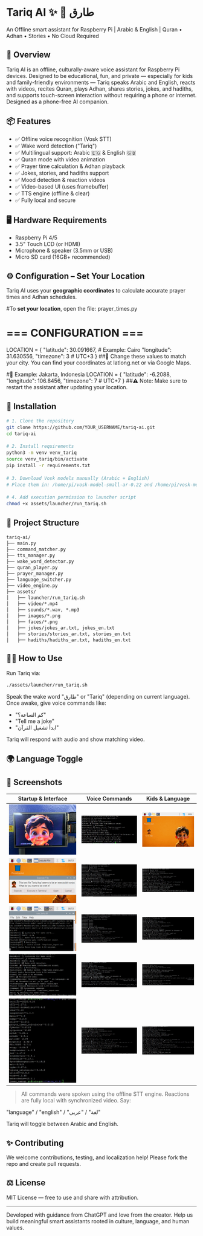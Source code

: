 # Tariq AI ✨ 🌙 طارق  
An Offline smart assistant for Raspberry Pi | Arabic &amp; English | Quran • Adhan • Stories • No Cloud Required

## 🧠 Overview

Tariq AI is an offline, culturally-aware voice assistant for Raspberry Pi devices. Designed to be educational, fun, and private — especially for kids and family-friendly environments — Tariq speaks Arabic and English, reacts with videos, recites Quran, plays Adhan, shares stories, jokes, and hadiths, and supports touch-screen interaction without requiring a phone or internet. Designed as a phone-free AI companion.

## 📦 Features

* ✅ Offline voice recognition (Vosk STT)
* ✅ Wake word detection ("Tariq")
* ✅ Multilingual support: Arabic 🇪🇬 & English 🇬🇧
* ✅ Quran mode with video animation
* ✅ Prayer time calculation & Adhan playback
* ✅ Jokes, stories, and hadiths support
* ✅ Mood detection & reaction videos
* ✅ Video-based UI (uses framebuffer)
* ✅ TTS engine (offline & clear)
* ✅ Fully local and secure

## 🖥️ Hardware Requirements

* Raspberry Pi 4/5
* 3.5" Touch LCD (or HDMI)
* Microphone & speaker (3.5mm or USB)
* Micro SD card (16GB+ recommended)

## ⚙️ Configuration – Set Your Location
Tariq AI uses your **geographic coordinates** to calculate accurate prayer times and Adhan schedules.

#To **set your location**, open the file:
prayer_times.py
# === CONFIGURATION ===
LOCATION = {
    "latitude": 30.091667,   # Example: Cairo
    "longitude": 31.630556,
    "timezone": 3            # UTC+3
}
##🔁 Change these values to match your city.
You can find your coordinates at latlong.net or via Google Maps.

#📍 Example: Jakarta, Indonesia
LOCATION = {
    "latitude": -6.2088,
    "longitude": 106.8456,
    "timezone": 7  # UTC+7
}
##⚠️ Note: Make sure to restart the assistant after updating your location.

## 🚀 Installation

```bash
# 1. Clone the repository
git clone https://github.com/YOUR_USERNAME/tariq-ai.git
cd tariq-ai

# 2. Install requirements
python3 -m venv venv_tariq
source venv_tariq/bin/activate
pip install -r requirements.txt

# 3. Download Vosk models manually (Arabic + English)
# Place them in: /home/pi/vosk-model-small-ar-0.22 and /home/pi/vosk-model-small-en-us-0.15

# 4. Add execution permission to launcher script
chmod +x assets/launcher/run_tariq.sh
```

## 📂 Project Structure

```
tariq-ai/
├── main.py
├── command_matcher.py
├── tts_manager.py
├── wake_word_detector.py
├── quran_player.py
├── prayer_manager.py
├── language_switcher.py
├── video_engine.py
├── assets/
│   ├── launcher/run_tariq.sh
│   ├── video/*.mp4
│   ├── sounds/*.wav, *.mp3
│   ├── images/*.png
│   ├── faces/*.png
│   ├── jokes/jokes_ar.txt, jokes_en.txt
│   ├── stories/stories_ar.txt, stories_en.txt
│   ├── hadiths/hadiths_ar.txt, hadiths_en.txt

```

## 🧑‍💻 How to Use

Run Tariq via:

```bash
./assets/launcher/run_tariq.sh
```

Speak the wake word "طارق" or "Tariq" (depending on current language). Once awake, give voice commands like:

* "كم الساعة؟"
* "Tell me a joke"
* "ابدأ تشغيل القرآن"

Tariq will respond with audio and show matching video.

## 🌍 Language Toggle
## 📸 Screenshots

| Startup & Interface | Voice Commands | Kids & Language |
|---------------------|----------------|-----------------|
| ![Splash Start](assets/images/screenshots/splash_video_start.png) | ![Time Query](assets/images/screenshots/command_time.png) | ![Kids Mode](assets/images/screenshots/kids_interface.png) |
| ![Tariq Icon](assets/images/screenshots/tariq_desktop_icon.png) | ![Prayer Time](assets/images/screenshots/command_prayer_time.png) | ![Arabic → EN](assets/images/screenshots/language_toggle_en.png) |
| ![Wake Confirmed](assets/images/screenshots/wake_confirmation.png) | ![Quran Mode](assets/images/screenshots/command_quran_mode.png) | ![EN → Arabic](assets/images/screenshots/language_toggle_ar.png) |
| ![Error Fallback](assets/images/screenshots/error_fallback.png) | ![Joke in Arabic](assets/images/screenshots/command_joke_ar.png) | ![Hadith](assets/images/screenshots/command_hadith.png) |
| ![Requirements](assets/images/screenshots/requirements_list.png) | ![Story (AR)](assets/images/screenshots/command_story_ar.png) | ![Story (EN)](assets/images/screenshots/command_story_en.png) |

> All commands were spoken using the offline STT engine. Reactions are fully local with synchronized video.
Say:

"language" / "english" / "لغة" / "عربي"

Tariq will toggle between Arabic and English.

## ✨ Contributing

We welcome contributions, testing, and localization help!
Please fork the repo and create pull requests.

## ⚖️ License

MIT License — free to use and share with attribution.

---

Developed with guidance from ChatGPT and love from the creator.
Help us build meaningful smart assistants rooted in culture, language, and human values.
